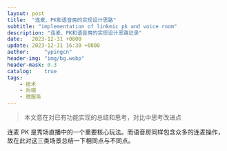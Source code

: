```yaml
---
layout: post
title:  "连麦、PK和语音房的实现设计思路"
subtitle: "implementation of linkmic pk and voice room"
description: "连麦、PK和语音房的实现设计思路记录"
date:   2023-12-31 +0800
update: 2023-12-31 16:30 +0800
author:     "ypingcn"
header-img: "img/bg.webp"
header-mask: 0.3
catalog:    true
tags:
    - 技术
    - 后端
    - 微服务
---
```


> 本文意在对已有功能实现的总结和思考，对比中思考改进点

连麦 PK 是秀场直播中的一个重要核心玩法。而语音房同样包含众多的连麦操作，故在此对这三类场景总结一下相同点与不同点。